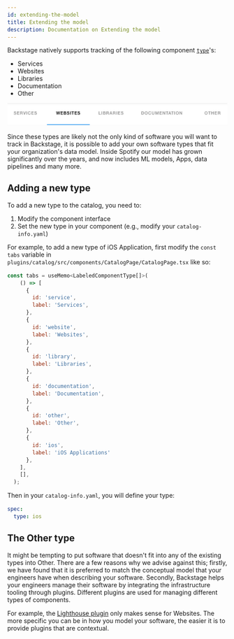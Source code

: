 ```yaml
---
id: extending-the-model
title: Extending the model
description: Documentation on Extending the model
---
```


Backstage natively supports tracking of the following component
[`type`](descriptor-format.md)'s:

- Services
- Websites
- Libraries
- Documentation
- Other

![](../../assets/software-catalog/bsc-extend.png)

Since these types are likely not the only kind of software you will want to
track in Backstage, it is possible to add your own software types that fit your
organization's data model. Inside Spotify our model has grown significantly over
the years, and now includes ML models, Apps, data pipelines and many more.

## Adding a new type

To add a new type to the catalog, you need to:

1. Modify the component interface
2. Set the new type in your component (e.g., modify your `catalog-info.yaml`)

For example, to add a new type of iOS Application, first modify the `const tabs`
variable in `plugins/catalog/src/components/CatalogPage/CatalogPage.tsx` like
so:

```js
const tabs = useMemo<LabeledComponentType[]>(
    () => [
      {
        id: 'service',
        label: 'Services',
      },
      {
        id: 'website',
        label: 'Websites',
      },
      {
        id: 'library',
        label: 'Libraries',
      },
      {
        id: 'documentation',
        label: 'Documentation',
      },
      {
        id: 'other',
        label: 'Other',
      },
      {
        id: 'ios',
        label: 'iOS Applications'
      },
    ],
    [],
  );
```

Then in your `catalog-info.yaml`, you will define your type:

```yaml
spec:
  type: ios
```

## The Other type

It might be tempting to put software that doesn't fit into any of the existing
types into Other. There are a few reasons why we advise against this; firstly,
we have found that it is preferred to match the conceptual model that your
engineers have when describing your software. Secondly, Backstage helps your
engineers manage their software by integrating the infrastructure tooling
through plugins. Different plugins are used for managing different types of
components.

For example, the
[Lighthouse plugin](https://github.com/spotify/backstage/tree/master/plugins/lighthouse)
only makes sense for Websites. The more specific you can be in how you model
your software, the easier it is to provide plugins that are contextual.
